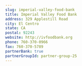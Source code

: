 ```yaml
---
slug: imperial-valley-food-bank
title: Imperial Valley Food Bank
address: 329 Applestill Road
city: El Centro
state: CA
postal: 92243
website: http://ivfoodbank.org
phone: 760-370-0966
fax: 760-370-5789
partnerBank: true
partnerGroupId: partner-group-25
---
```

